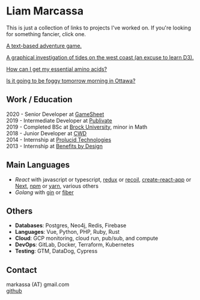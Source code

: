 # Liam Marcassa
This is just a collection of links to projects I've worked on. If you're looking for something fancier, click one.

[A text-based adventure game.](https://cruncha-cruncha.github.io/zork1-compiler/)

[A graphical investigation of tides on the west coast (an excuse to learn D3).](https://cruncha-cruncha.github.io/for-learning-d3/)

[How can I get my essential amino acids?](https://cruncha-cruncha.github.io/amino-acids/)

[Is it going to be foggy tomorrow morning in Ottawa?](https://cruncha-cruncha-foggy.netlify.app/)

## Work / Education
2020 - Senior Developer at [GameSheet](https://gamesheetinc.com/)  
2019 - Intermediate Developer at [Publivate](https://publivate.com/)  
2019 - Completed BSc at [Brock University](https://brocku.ca/), minor in Math  
2018 - Junior Developer at [CWD](https://cwdlimited.com/)  
2014 - Internship at [Prolucid Technologies](https://www.prolucid.ca/)  
2013 - Internship at [Benefits by Design](https://www.bbd.ca/)

## Main Languages
- *React* with javascript or typescript, [redux](https://redux.js.org/) or [recoil](https://recoiljs.org/), [create-react-app](https://create-react-app.dev/) or [Next](https://nextjs.org/), [npm](https://www.npmjs.com/) or [yarn](https://yarnpkg.com/), various others 
- *Golang* with [gin](https://gin-gonic.com/) or [fiber](https://docs.gofiber.io/)

## Others
- **Databases**: Postgres, Neo4j, Redis, Firebase
- **Languages**: Vue, Python, PHP, Ruby, Rust
- **Cloud**: GCP monitoring, cloud run, pub/sub, and compute
- **DevOps**: GitLab, Docker, Terraform, Kubernetes
- **Testing**: GTM, DataDog, Cypress

## Contact
markassa (AT) gmail.com  
[github](https://github.com/cruncha-cruncha)  
	
